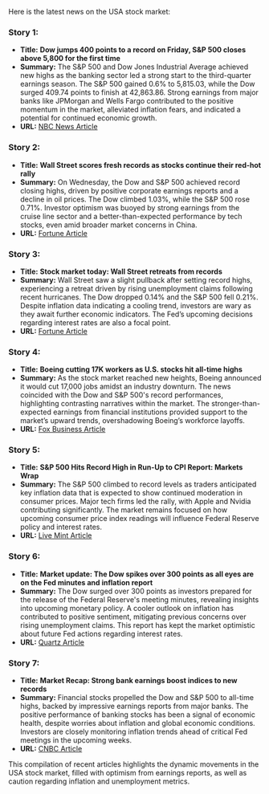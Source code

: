Here is the latest news on the USA stock market:

### Story 1:
- **Title:** **Dow jumps 400 points to a record on Friday, S&P 500 closes above 5,800 for the first time**
- **Summary:** The S&P 500 and Dow Jones Industrial Average achieved new highs as the banking sector led a strong start to the third-quarter earnings season. The S&P 500 gained 0.6% to 5,815.03, while the Dow surged 409.74 points to finish at 42,863.86. Strong earnings from major banks like JPMorgan and Wells Fargo contributed to the positive momentum in the market, alleviated inflation fears, and indicated a potential for continued economic growth.
- **URL:** [NBC News Article](https://www.nbcnews.com/business/markets/dow-jumps-400-points-record-friday-sp-500-closes-5800-first-time-rcna175098)

### Story 2:
- **Title:** **Wall Street scores fresh records as stocks continue their red-hot rally**
- **Summary:** On Wednesday, the Dow and S&P 500 achieved record closing highs, driven by positive corporate earnings reports and a decline in oil prices. The Dow climbed 1.03%, while the S&P 500 rose 0.71%. Investor optimism was buoyed by strong earnings from the cruise line sector and a better-than-expected performance by tech stocks, even amid broader market concerns in China.
- **URL:** [Fortune Article](https://fortune.com/2024/10/09/stock-market-today-dow-sp500-nasdaq-records/)

### Story 3:
- **Title:** **Stock market today: Wall Street retreats from records**
- **Summary:** Wall Street saw a slight pullback after setting record highs, experiencing a retreat driven by rising unemployment claims following recent hurricanes. The Dow dropped 0.14% and the S&P 500 fell 0.21%. Despite inflation data indicating a cooling trend, investors are wary as they await further economic indicators. The Fed’s upcoming decisions regarding interest rates are also a focal point.
- **URL:** [Fortune Article](https://fortune.com/2024/10/10/date-stock-market-today-dow-sp500-nasdaq-4/)

### Story 4:
- **Title:** **Boeing cutting 17K workers as U.S. stocks hit all-time highs**
- **Summary:** As the stock market reached new heights, Boeing announced it would cut 17,000 jobs amidst an industry downturn. The news coincided with the Dow and S&P 500's record performances, highlighting contrasting narratives within the market. The stronger-than-expected earnings from financial institutions provided support to the market’s upward trends, overshadowing Boeing’s workforce layoffs.
- **URL:** [Fox Business Article](https://www.foxbusiness.com/markets/dow-sp-500-records-jamie-dimons-warning-robotaxis-rollout)

### Story 5:
- **Title:** **S&P 500 Hits Record High in Run-Up to CPI Report: Markets Wrap**
- **Summary:** The S&P 500 climbed to record levels as traders anticipated key inflation data that is expected to show continued moderation in consumer prices. Major tech firms led the rally, with Apple and Nvidia contributing significantly. The market remains focused on how upcoming consumer price index readings will influence Federal Reserve policy and interest rates.
- **URL:** [Live Mint Article](https://www.livemint.com/news/sp-500-hits-record-high-in-run-up-to-cpi-report-markets-wrap-11728506780386.html)

### Story 6:
- **Title:** **Market update: The Dow spikes over 300 points as all eyes are on the Fed minutes and inflation report**
- **Summary:** The Dow surged over 300 points as investors prepared for the release of the Federal Reserve's meeting minutes, revealing insights into upcoming monetary policy. A cooler outlook on inflation has contributed to positive sentiment, mitigating previous concerns over rising unemployment claims. This report has kept the market optimistic about future Fed actions regarding interest rates.
- **URL:** [Quartz Article](https://qz.com/dow-jumps-over-300-points-the-fed-minutes-and-inflation-1851669106)

### Story 7:
- **Title:** **Market Recap: Strong bank earnings boost indices to new records**
- **Summary:** Financial stocks propelled the Dow and S&P 500 to all-time highs, backed by impressive earnings reports from major banks. The positive performance of banking stocks has been a signal of economic health, despite worries about inflation and global economic conditions. Investors are closely monitoring inflation trends ahead of critical Fed meetings in the upcoming weeks.
- **URL:** [CNBC Article](https://www.cnbc.com/2024/10/08/stock-market-today-live-updates.html)

This compilation of recent articles highlights the dynamic movements in the USA stock market, filled with optimism from earnings reports, as well as caution regarding inflation and unemployment metrics.